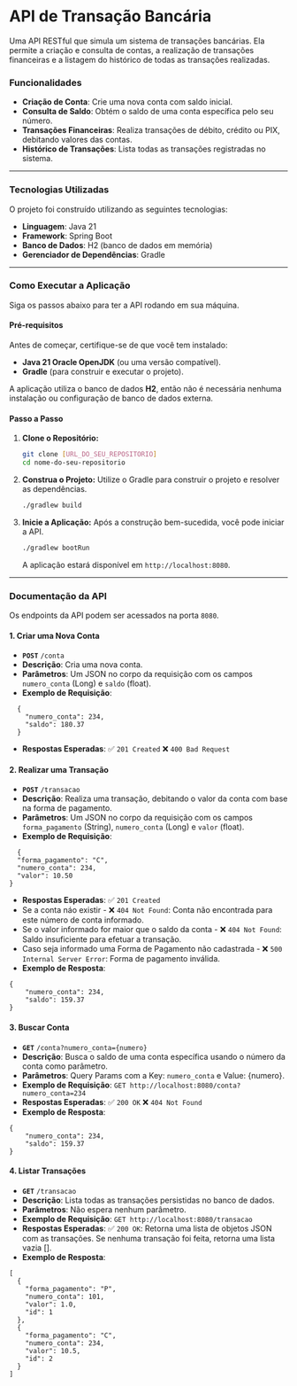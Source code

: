 # API de Transação Bancária

Uma API RESTful que simula um sistema de transações bancárias. Ela permite a criação e consulta de contas, a realização de transações financeiras e a listagem do histórico de todas as transações realizadas.

### **Funcionalidades**

- **Criação de Conta**: Crie uma nova conta com saldo inicial.
- **Consulta de Saldo**: Obtém o saldo de uma conta específica pelo seu número.
- **Transações Financeiras**: Realiza transações de débito, crédito ou PIX, debitando valores das contas.
- **Histórico de Transações**: Lista todas as transações registradas no sistema.

---

### **Tecnologias Utilizadas**

O projeto foi construído utilizando as seguintes tecnologias:

- **Linguagem**: Java 21
- **Framework**: Spring Boot
- **Banco de Dados**: H2 (banco de dados em memória)
- **Gerenciador de Dependências**: Gradle

---

### **Como Executar a Aplicação**

Siga os passos abaixo para ter a API rodando em sua máquina.

#### **Pré-requisitos**

Antes de começar, certifique-se de que você tem instalado:

- **Java 21 Oracle OpenJDK** (ou uma versão compatível).
- **Gradle** (para construir e executar o projeto).

A aplicação utiliza o banco de dados **H2**, então não é necessária nenhuma instalação ou configuração de banco de dados externa.

#### **Passo a Passo**

1.  **Clone o Repositório:**
    ```bash
    git clone [URL_DO_SEU_REPOSITORIO]
    cd nome-do-seu-repositorio
    ```

2.  **Construa o Projeto:**
    Utilize o Gradle para construir o projeto e resolver as dependências.
    ```bash
    ./gradlew build
    ```

3.  **Inicie a Aplicação:**
    Após a construção bem-sucedida, você pode iniciar a API.
    ```bash
    ./gradlew bootRun
    ```
    A aplicação estará disponível em `http://localhost:8080`.

---

### **Documentação da API**

Os endpoints da API podem ser acessados na porta `8080`.

#### **1. Criar uma Nova Conta**

- **`POST`** `/conta`
- **Descrição**: Cria uma nova conta.
- **Parâmetros**: Um JSON no corpo da requisição com os campos `numero_conta` (Long) e `saldo` (float).
- **Exemplo de Requisição**:
```
  {
    "numero_conta": 234,
    "saldo": 180.37
  }
```
- **Respostas Esperadas**:
  ✅ `201 Created`
  ❌ `400 Bad Request`

#### **2. Realizar uma Transação**

- **`POST`** `/transacao`
- **Descrição**: Realiza uma transação, debitando o valor da conta com base na forma de pagamento.
- **Parâmetros**: Um JSON no corpo da requisição com os campos `forma_pagamento` (String), `numero_conta` (Long) e `valor` (float).
- **Exemplo de Requisição**:
```
  {
  "forma_pagamento": "C",
  "numero_conta": 234,
  "valor": 10.50
}
```
- **Respostas Esperadas**:
  ✅ `201 Created`
- Se a conta náo existir -
  ❌ `404 Not Found`: Conta não encontrada para este número de conta informado.
- Se o valor informado for maior que o saldo da conta -
  ❌ `404 Not Found`: Saldo insuficiente para efetuar a transação.
- Caso seja informado uma Forma de Pagamento não cadastrada -
  ❌ `500 Internal Server Error`: Forma de pagamento inválida.
- **Exemplo de Resposta**:
```
{
    "numero_conta": 234,
    "saldo": 159.37
}
```

#### **3. Buscar Conta**

- **`GET`** `/conta?numero_conta={numero}`
- **Descrição**: Busca o saldo de uma conta específica usando o número da conta como parâmetro.
- **Parâmetros**: Query Params com a Key: `numero_conta` e Value: {numero}.
- **Exemplo de Requisição**: `GET http://localhost:8080/conta?numero_conta=234`
- **Respostas Esperadas**:
  ✅ `200 OK`
  ❌ `404 Not Found`
- **Exemplo de Resposta**:
```
{
    "numero_conta": 234,
    "saldo": 159.37
}
```
#### **4. Listar Transações**

- **`GET`** `/transacao`
- **Descrição**: Lista todas as transações persistidas no banco de dados.
- **Parâmetros**: Não espera nenhum parâmetro.
- **Exemplo de Requisição**: `GET http://localhost:8080/transacao`
- **Respostas Esperadas**:
  ✅ `200 OK`: Retorna uma lista de objetos JSON com as transações. Se nenhuma transação foi feita, retorna uma lista vazia [].
- **Exemplo de Resposta**:
```
[
  {
    "forma_pagamento": "P",
    "numero_conta": 101,
    "valor": 1.0,
    "id": 1
  },
  {
    "forma_pagamento": "C",
    "numero_conta": 234,
    "valor": 10.5,
    "id": 2
  }
]
```
